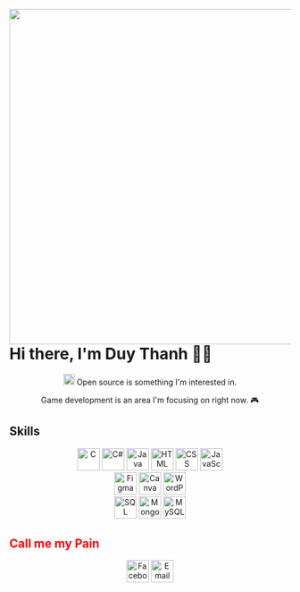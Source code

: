 <p align="center">
  <img src="https://media2.giphy.com/media/ttknk7M3d3UBEeZsii/giphy.gif?cid=ecf05e47bpqbt4obwf45j5gmo0u0ivwfs7q398fcfwt9x4bh&ep=v1_gifs_search&rid=giphy.gif&ct=g" width="600" style="float: right; margin-left: 20px;"/>
</p>
<h1 align="left">Hi there, I'm Duy Thanh 🙋‍♂️</h1>
<p align="center">
  <img src="https://github.githubassets.com/images/icons/emoji/octocat.png" width="20" height="20" /> Open source is something I'm interested in.
</p>
<p align="center">
  Game development is an area I'm focusing on right now. 🎮
</p>
<h2>Skills</h2>
<p align="center">
  <img src="https://img.icons8.com/color/48/000000/c-programming.png" alt="C" title="C" width="40" height="40" />
  <img src="https://img.icons8.com/color/48/000000/c-sharp-logo.png" alt="C#" title="C#" width="40" height="40" />
  <img src="https://img.icons8.com/color/48/000000/java-coffee-cup-logo.png" alt="Java" title="Java" width="40" height="40" />
  <img src="https://img.icons8.com/color/48/000000/html-5--v1.png" alt="HTML" title="HTML" width="40" height="40" />
  <img src="https://img.icons8.com/color/48/000000/css3.png" alt="CSS" title="CSS" width="40" height="40" />
  <img src="https://img.icons8.com/color/48/000000/javascript--v1.png" alt="JavaScript" title="JavaScript" width="40" height="40" />
  <br>
  <img src="https://img.icons8.com/color/48/000000/figma--v1.png" alt="Figma" title="Figma" width="40" height="40" />
  <img src="https://img.icons8.com/color/48/000000/canva.png" alt="Canva" title="Canva" width="40" height="40" />
  <img src="https://img.icons8.com/color/48/000000/wordpress.png" alt="WordPress" title="WordPress" width="40" height="40" />
  <br>
  <img src="https://img.icons8.com/color/48/000000/sql.png" alt="SQL" title="SQL" width="40" height="40" />
  <img src="https://img.icons8.com/color/48/000000/mongodb.png" alt="MongoDB" title="MongoDB" width="40" height="40" />
  <img src="https://img.icons8.com/color/48/000000/mysql-logo.png" alt="MySQL" title="MySQL" width="40" height="40" />
  <br>
  <img src="https://img.icons8.com/color/48/000000/unity.png" alt=""
  <br>
<h2 style="font-weight: bold; color: #ff0000;">Call me my Pain</h2>
<div align="center">
    <a href="https://www.facebook.com/mr.painno1" target="_blank"><img src="https://img.icons8.com/color/48/000000/facebook-new.png" alt="Facebook" title="Facebook" width="40" height="40" /></a>
    <a href="mailto:voduythanh.aibot@gmail.com" target="_blank"><img src="https://img.icons8.com/color/48/000000/gmail.png" alt="Email" title="Email" width="40" height="40" /></a>
 </div>

